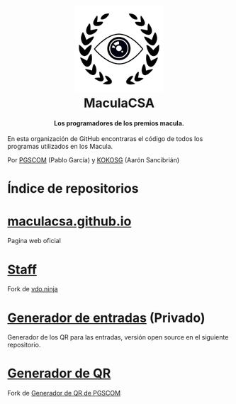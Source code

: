 
<h1 align="center">
  <br>
  <a href="https://github.com/MaculaCSA"><img src="https://raw.githubusercontent.com/MaculaCSA/.github/main/Logo.svg" alt="Markdownify" width="200"></a>
  <br>
  MaculaCSA
  <br>
</h1>

<h4 align="center">Los programadores de los premios macula.</h4>

En esta organización de GitHub encontraras el código de todos los programas utilizados en los Macula.

Por [PGSCOM](https://github.com/PGSCOM) (Pablo García) y [KOKOSG](https://github.com/KOKOSG7) (Aarón Sancibrián)

# Índice de  repositorios
# [maculacsa.github.io](https://github.com/maculacsa/maculacsa.github.io)
Pagina web oficial  
# [Staff](https://github.com/maculacsa/Staff)
Fork de [vdo.ninja](https://github.com/steveseguin/vdo.ninja)
# [Generador de entradas](https://github.com/maculacsa/Generador-de-entradas) (Privado)
Generador de los QR para las entradas, versión open source en el siguiente repositorio.
# [Generador de QR](https://github.com/MaculaCSA/Generador-de-QR)
Fork de [Generador de QR de PGSCOM](https://github.com/PGSCOM/Generador-de-QR)
